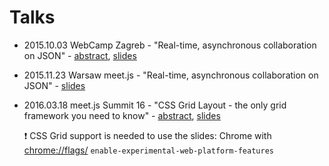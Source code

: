 # Talks

- 2015.10.03 WebCamp Zagreb - "Real-time, asynchronous collaboration on JSON" - [abstract](https://2015.webcampzg.org/talks/view/real-time-asynchronous-collaboration-on-json/), [slides](http://tomalec.github.io/talks/15.10.03%20-%20Zagreb-%20Real-time%2C%20asynchronous%20collaboration%20on%20JSON/)
 - 2015.11.23 Warsaw meet.js - "Real-time, asynchronous collaboration on JSON" - [slides](http://tomalec.github.io/talks/15.11.23%20-%20Warsaw%20-%20Real-time,%20asynchronous%20collaboration%20on%20JSON/)
- 2016.03.18 meet.js Summit 16 - "CSS Grid Layout - the only grid framework you need to know" - [abstract](http://summit.meetjs.pl/2016/#agenda), [slides](http://tomalec.github.io/talks/16.03.19%20-%20Warsaw%20-%20CSS%20Grid%20Layout%20-%20the%20only%20grid%20framework%20you%20need%20to%20know)

  :exclamation: CSS Grid support is needed to use the slides: Chrome with [chrome://flags/](chrome://flags/) `enable-experimental-web-platform-features`
